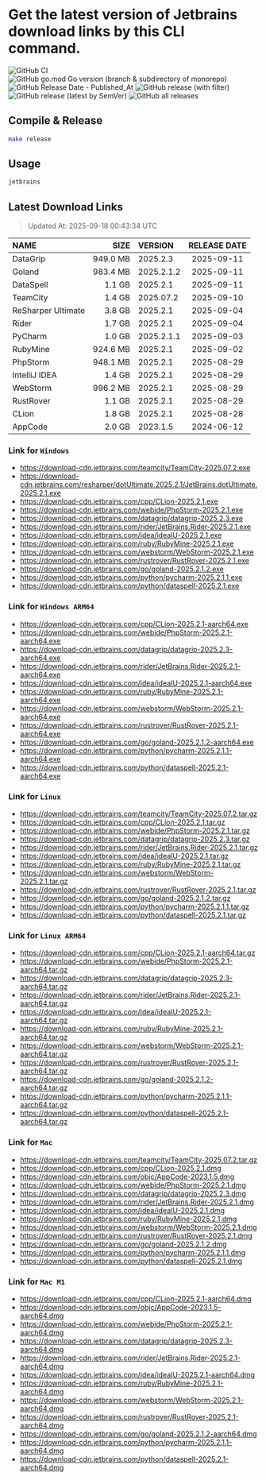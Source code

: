 # Get the latest version of Jetbrains download links by this CLI command.

![GitHub CI](https://github.com/designinlife/jetbrains/actions/workflows/ci.yml/badge.svg)
![GitHub go.mod Go version (branch & subdirectory of monorepo)](https://img.shields.io/github/go-mod/go-version/designinlife/jetbrains/master)
![GitHub Release Date - Published_At](https://img.shields.io/github/release-date/designinlife/jetbrains)
![GitHub release (with filter)](https://img.shields.io/github/v/release/designinlife/jetbrains)
![GitHub release (latest by SemVer)](https://img.shields.io/github/downloads/designinlife/jetbrains/v1.1.12/total)
![GitHub all releases](https://img.shields.io/github/downloads/designinlife/jetbrains/total)

## Compile & Release

```bash
make release
```

## Usage

```bash
jetbrains
```

## Latest Download Links

> Updated At: 2025-09-18 00:43:34 UTC

| NAME | SIZE | VERSION | RELEASE DATE |
| :-- | --: | :-- | :--: |
| DataGrip | 949.0 MB | 2025.2.3 | 2025-09-11 |
| Goland | 983.4 MB | 2025.2.1.2 | 2025-09-11 |
| DataSpell | 1.1 GB | 2025.2.1 | 2025-09-11 |
| TeamCity | 1.4 GB | 2025.07.2 | 2025-09-10 |
| ReSharper Ultimate | 3.8 GB | 2025.2.1 | 2025-09-04 |
| Rider | 1.7 GB | 2025.2.1 | 2025-09-04 |
| PyCharm | 1.0 GB | 2025.2.1.1 | 2025-09-03 |
| RubyMine | 924.6 MB | 2025.2.1 | 2025-09-02 |
| PhpStorm | 948.1 MB | 2025.2.1 | 2025-08-29 |
| IntelliJ IDEA | 1.4 GB | 2025.2.1 | 2025-08-29 |
| WebStorm | 996.2 MB | 2025.2.1 | 2025-08-29 |
| RustRover | 1.1 GB | 2025.2.1 | 2025-08-29 |
| CLion | 1.8 GB | 2025.2.1 | 2025-08-28 |
| AppCode | 2.0 GB | 2023.1.5 | 2024-06-12 |

### Link for `Windows`

* <https://download-cdn.jetbrains.com/teamcity/TeamCity-2025.07.2.exe>
* <https://download-cdn.jetbrains.com/resharper/dotUltimate.2025.2.1/JetBrains.dotUltimate.2025.2.1.exe>
* <https://download-cdn.jetbrains.com/cpp/CLion-2025.2.1.exe>
* <https://download-cdn.jetbrains.com/webide/PhpStorm-2025.2.1.exe>
* <https://download-cdn.jetbrains.com/datagrip/datagrip-2025.2.3.exe>
* <https://download-cdn.jetbrains.com/rider/JetBrains.Rider-2025.2.1.exe>
* <https://download-cdn.jetbrains.com/idea/ideaIU-2025.2.1.exe>
* <https://download-cdn.jetbrains.com/ruby/RubyMine-2025.2.1.exe>
* <https://download-cdn.jetbrains.com/webstorm/WebStorm-2025.2.1.exe>
* <https://download-cdn.jetbrains.com/rustrover/RustRover-2025.2.1.exe>
* <https://download-cdn.jetbrains.com/go/goland-2025.2.1.2.exe>
* <https://download-cdn.jetbrains.com/python/pycharm-2025.2.1.1.exe>
* <https://download-cdn.jetbrains.com/python/dataspell-2025.2.1.exe>

### Link for `Windows ARM64`

* <https://download-cdn.jetbrains.com/cpp/CLion-2025.2.1-aarch64.exe>
* <https://download-cdn.jetbrains.com/webide/PhpStorm-2025.2.1-aarch64.exe>
* <https://download-cdn.jetbrains.com/datagrip/datagrip-2025.2.3-aarch64.exe>
* <https://download-cdn.jetbrains.com/rider/JetBrains.Rider-2025.2.1-aarch64.exe>
* <https://download-cdn.jetbrains.com/idea/ideaIU-2025.2.1-aarch64.exe>
* <https://download-cdn.jetbrains.com/ruby/RubyMine-2025.2.1-aarch64.exe>
* <https://download-cdn.jetbrains.com/webstorm/WebStorm-2025.2.1-aarch64.exe>
* <https://download-cdn.jetbrains.com/rustrover/RustRover-2025.2.1-aarch64.exe>
* <https://download-cdn.jetbrains.com/go/goland-2025.2.1.2-aarch64.exe>
* <https://download-cdn.jetbrains.com/python/pycharm-2025.2.1.1-aarch64.exe>
* <https://download-cdn.jetbrains.com/python/dataspell-2025.2.1-aarch64.exe>

### Link for `Linux`

* <https://download-cdn.jetbrains.com/teamcity/TeamCity-2025.07.2.tar.gz>
* <https://download-cdn.jetbrains.com/cpp/CLion-2025.2.1.tar.gz>
* <https://download-cdn.jetbrains.com/webide/PhpStorm-2025.2.1.tar.gz>
* <https://download-cdn.jetbrains.com/datagrip/datagrip-2025.2.3.tar.gz>
* <https://download-cdn.jetbrains.com/rider/JetBrains.Rider-2025.2.1.tar.gz>
* <https://download-cdn.jetbrains.com/idea/ideaIU-2025.2.1.tar.gz>
* <https://download-cdn.jetbrains.com/ruby/RubyMine-2025.2.1.tar.gz>
* <https://download-cdn.jetbrains.com/webstorm/WebStorm-2025.2.1.tar.gz>
* <https://download-cdn.jetbrains.com/rustrover/RustRover-2025.2.1.tar.gz>
* <https://download-cdn.jetbrains.com/go/goland-2025.2.1.2.tar.gz>
* <https://download-cdn.jetbrains.com/python/pycharm-2025.2.1.1.tar.gz>
* <https://download-cdn.jetbrains.com/python/dataspell-2025.2.1.tar.gz>

### Link for `Linux ARM64`

* <https://download-cdn.jetbrains.com/cpp/CLion-2025.2.1-aarch64.tar.gz>
* <https://download-cdn.jetbrains.com/webide/PhpStorm-2025.2.1-aarch64.tar.gz>
* <https://download-cdn.jetbrains.com/datagrip/datagrip-2025.2.3-aarch64.tar.gz>
* <https://download-cdn.jetbrains.com/rider/JetBrains.Rider-2025.2.1-aarch64.tar.gz>
* <https://download-cdn.jetbrains.com/idea/ideaIU-2025.2.1-aarch64.tar.gz>
* <https://download-cdn.jetbrains.com/ruby/RubyMine-2025.2.1-aarch64.tar.gz>
* <https://download-cdn.jetbrains.com/webstorm/WebStorm-2025.2.1-aarch64.tar.gz>
* <https://download-cdn.jetbrains.com/rustrover/RustRover-2025.2.1-aarch64.tar.gz>
* <https://download-cdn.jetbrains.com/go/goland-2025.2.1.2-aarch64.tar.gz>
* <https://download-cdn.jetbrains.com/python/pycharm-2025.2.1.1-aarch64.tar.gz>
* <https://download-cdn.jetbrains.com/python/dataspell-2025.2.1-aarch64.tar.gz>

### Link for `Mac`

* <https://download-cdn.jetbrains.com/teamcity/TeamCity-2025.07.2.tar.gz>
* <https://download-cdn.jetbrains.com/cpp/CLion-2025.2.1.dmg>
* <https://download-cdn.jetbrains.com/objc/AppCode-2023.1.5.dmg>
* <https://download-cdn.jetbrains.com/webide/PhpStorm-2025.2.1.dmg>
* <https://download-cdn.jetbrains.com/datagrip/datagrip-2025.2.3.dmg>
* <https://download-cdn.jetbrains.com/rider/JetBrains.Rider-2025.2.1.dmg>
* <https://download-cdn.jetbrains.com/idea/ideaIU-2025.2.1.dmg>
* <https://download-cdn.jetbrains.com/ruby/RubyMine-2025.2.1.dmg>
* <https://download-cdn.jetbrains.com/webstorm/WebStorm-2025.2.1.dmg>
* <https://download-cdn.jetbrains.com/rustrover/RustRover-2025.2.1.dmg>
* <https://download-cdn.jetbrains.com/go/goland-2025.2.1.2.dmg>
* <https://download-cdn.jetbrains.com/python/pycharm-2025.2.1.1.dmg>
* <https://download-cdn.jetbrains.com/python/dataspell-2025.2.1.dmg>

### Link for `Mac M1`

* <https://download-cdn.jetbrains.com/cpp/CLion-2025.2.1-aarch64.dmg>
* <https://download-cdn.jetbrains.com/objc/AppCode-2023.1.5-aarch64.dmg>
* <https://download-cdn.jetbrains.com/webide/PhpStorm-2025.2.1-aarch64.dmg>
* <https://download-cdn.jetbrains.com/datagrip/datagrip-2025.2.3-aarch64.dmg>
* <https://download-cdn.jetbrains.com/rider/JetBrains.Rider-2025.2.1-aarch64.dmg>
* <https://download-cdn.jetbrains.com/idea/ideaIU-2025.2.1-aarch64.dmg>
* <https://download-cdn.jetbrains.com/ruby/RubyMine-2025.2.1-aarch64.dmg>
* <https://download-cdn.jetbrains.com/webstorm/WebStorm-2025.2.1-aarch64.dmg>
* <https://download-cdn.jetbrains.com/rustrover/RustRover-2025.2.1-aarch64.dmg>
* <https://download-cdn.jetbrains.com/go/goland-2025.2.1.2-aarch64.dmg>
* <https://download-cdn.jetbrains.com/python/pycharm-2025.2.1.1-aarch64.dmg>
* <https://download-cdn.jetbrains.com/python/dataspell-2025.2.1-aarch64.dmg>
